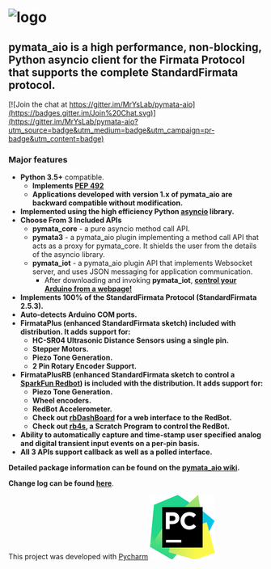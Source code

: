 ![logo](https://raw.github.com/MrYsLab/pymata-aio/master/documentation/images/logo.png)
======

## pymata_aio is a high performance, non-blocking, Python asyncio client for the Firmata Protocol that supports the complete StandardFirmata protocol.

[![Join the chat at https://gitter.im/MrYsLab/pymata-aio](https://badges.gitter.im/Join%20Chat.svg)](https://gitter.im/MrYsLab/pymata-aio?utm_source=badge&utm_medium=badge&utm_campaign=pr-badge&utm_content=badge)


### Major features

* __Python 3.5+__ compatible.
    * **Implements [PEP 492](https://www.python.org/dev/peps/pep-0492/)**
    * **Applications developed with version 1.x of pymata_aio are backward compatible without modification.**
* **Implemented using the high efficiency Python [asyncio](https://docs.python.org/3/library/asyncio.html) library.**
* **Choose From 3 Included APIs**
     * **pymata_core** - a pure asyncio method call API.
     * **pymata3** - a pymata_aio plugin implementing a method call API that acts as a proxy for pymata_core. It shields the user from the details of the asyncio library.
     * **pymata_iot** - a pymata_aio plugin API that implements Websocket server, and uses JSON messaging for application communication.
          * After downloading and invoking **pymata_iot**, [**control your Arduino from a webpage!**](http://mryslab.github.io/pymata-aio/examples/uno_iot_tester.html)
* **Implements 100% of the StandardFirmata Protocol (StandardFirmata 2.5.3).**
* **Auto-detects Arduino COM ports.**
* **FirmataPlus (enhanced StandardFirmata sketch) included with distribution. It adds support for:**
     * **HC-SR04 Ultrasonic Distance Sensors using a single pin.**
     * **Stepper Motors.**
     * **Piezo Tone Generation.**
     * **2 Pin Rotary Encoder Support.**
* **FirmataPlusRB (enhanced StandardFirmata sketch to control a [SparkFun Redbot](https://www.sparkfun.com/products/12649)) is included with the distribution. It adds support for:**
     * **Piezo Tone Generation.**
     * **Wheel encoders.**
     * **RedBot Accelerometer.**
     * **Check out [rbDashBoard](https://github.com/MrYsLab/rbDashBoard) for a web interface to the RedBot.**
     * **Check out [rb4s](https://github.com/MrYsLab/rb4s), a Scratch Program to control the RedBot.**
* **Ability to automatically capture and time-stamp user specified analog and digital transient input events on a per-pin basis.**
* **All 3 APIs support callback as well as a polled interface.**


__Detailed package information can be found on the [pymata_aio wiki](https://github.com/MrYsLab/pymata-aio/wiki).__

**Change log can be found [here](https://github.com/MrYsLab/pymata-aio/blob/master/documentation/changelog.md)**.

This project was developed with [Pycharm](https://www.jetbrains.com/pycharm/) ![logo](https://github.com/MrYsLab/python_banyan/blob/master/images/icon_PyCharm.png)
